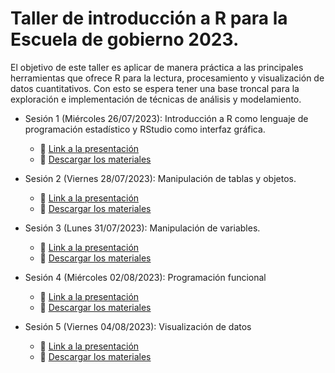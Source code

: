 # Taller de introducción a R para la Escuela de gobierno 2023. 

El objetivo de este taller es aplicar de manera práctica a las principales herramientas que ofrece R para la lectura, procesamiento y visualización de datos cuantitativos. Con esto se espera tener una base troncal para la exploración e implementación de técnicas de análisis y modelamiento. 

- Sesión 1 (Miércoles 26/07/2023): Introducción a R como lenguaje de programación estadístico y RStudio como interfaz gráfica.

  + :pushpin: [Link a la presentación](https://github.com/JDConejeros/WC_EGOB2023/blob/main/Sesion1/TAD_sesion1.pdf)
  + :file_folder: [Descargar los materiales](https://github.com/JDConejeros/WC_EGOB2023/archive/refs/heads/main.zip)

- Sesión 2 (Viernes 28/07/2023): Manipulación de tablas y objetos.

  + :pushpin: [Link a la presentación]()
  + :file_folder: [Descargar los materiales]()

- Sesión 3 (Lunes 31/07/2023): Manipulación de variables.

  + :pushpin: [Link a la presentación]()
  + :file_folder: [Descargar los materiales]()

- Sesión 4 (Miércoles 02/08/2023): Programación funcional

  + :pushpin: [Link a la presentación]()
  + :file_folder: [Descargar los materiales]()

- Sesión 5 (Viernes 04/08/2023): Visualización de datos 

  + :pushpin: [Link a la presentación]()
  + :file_folder: [Descargar los materiales]()

